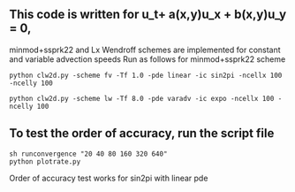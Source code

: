 ## This code is written for u_t+ a(x,y)u_x + b(x,y)u_y = 0, 
minmod+ssprk22 and Lx Wendroff schemes are implemented for constant and variable advection speeds
Run as follows for minmod+ssprk22 scheme
```
python clw2d.py -scheme fv -Tf 1.0 -pde linear -ic sin2pi -ncellx 100 -ncelly 100
```

```
python clw2d.py -scheme lw -Tf 8.0 -pde varadv -ic expo -ncellx 100 -ncelly 100 
```
## To test the order of accuracy, run the script file
```
sh runconvergence "20 40 80 160 320 640"
python plotrate.py
```
Order of accuracy test works for sin2pi with linear pde